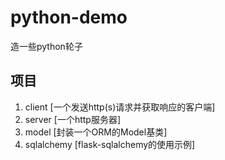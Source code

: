 # python-demo
造一些python轮子

## 项目
1. client   [一个发送http(s)请求并获取响应的客户端]
2. server   [一个http服务器] 
3. model    [封装一个ORM的Model基类]
4. sqlalchemy [flask-sqlalchemy的使用示例]
